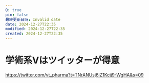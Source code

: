 ```yaml
---
Q: true
pin: false
最終更新日時: Invalid date
date: 2024-12-27T22:35
modified: 2024-12-27T22:35
created: 2024-12-27T22:35
---
```

# 学術系Vはツイッターが得意

https://twitter.com/vt_pharma?t=TNrANUsj6iZ1Kcjj9-WgHA&s=09
